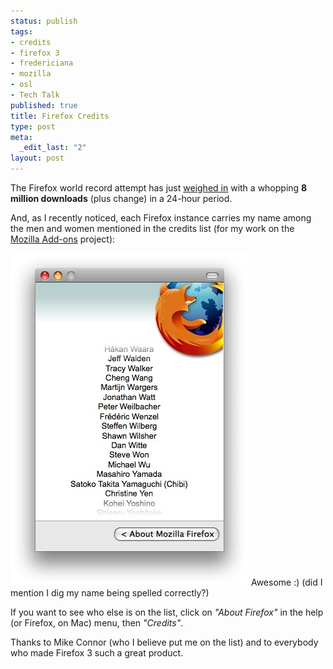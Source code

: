 ```yaml
--- 
status: publish
tags: 
- credits
- firefox 3
- fredericiana
- mozilla
- osl
- Tech Talk
published: true
title: Firefox Credits
type: post
meta: 
  _edit_last: "2"
layout: post
---
```

The Firefox world record attempt has just <a href="http://www.spreadfirefox.com/en-US/worldrecord/">weighed in</a> with a whopping <strong>8 million downloads</strong> (plus change) in a 24-hour period.

And, as I recently noticed, each Firefox instance carries my name among the men and women mentioned in the credits list (for my work on the <a href="https://addons.mozilla.org">Mozilla Add-ons</a> project):

<img src="/media/wp/2008/06/firefox-credits.jpg" alt="My name in the Firefox 3 credits." title="Firefox Credits" width="381" height="532" class="alignnone size-full wp-image-1314" />
Awesome :) (did I mention I dig my name being spelled correctly?)

If you want to see who else is on the list, click on <em>"About Firefox"</em> in the help (or Firefox, on Mac) menu, then <em>"Credits"</em>.

Thanks to Mike Connor (who I believe put me on the list) and to everybody who made Firefox 3 such a great product.
